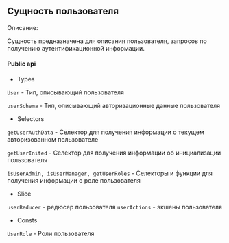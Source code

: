 ## Сущность пользователя

Описание:

Сущность предназначена для описания пользователя, запросов по получению аутентификационной информации.

#### Public api

- Types

`User` - Тип, описывающий пользователя

`userSchema` - Тип, описывающий авторизационные данные пользователя

- Selectors

`getUserAuthData` - Селектор для получения информации о текущем авторизованном пользователе

`getUserInited` - Селектор для получения информации об инициализации пользователя

`isUserAdmin, isUserManager, getUserRoles` - Селекторы и функции для получения информации о роле пользователя

- Slice

`userReducer` - редюсер пользователя
`userActions` - экшены пользователя

- Consts

`UserRole` - Роли пользователя
